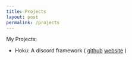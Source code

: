```yaml
---
title: Projects
layout: post
permalink: /projects
---
```


My Projects:
- Hoku: A discord framework ( [github](https://github.com/ndr3w221/hoku) [website](https://ndr3w221.github.io/hoku) )

